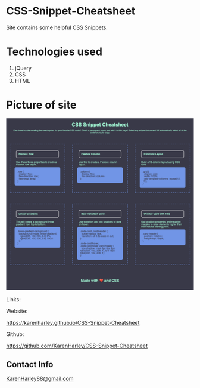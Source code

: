 # CSS-Snippet-Cheatsheet


Site contains some helpful CSS Snippets. 

# Technologies used

1. jQuery
2. CSS
3. HTML

# Picture of site

![Webiste pic](./pic/pic.png)

Links:

Website:

https://karenharley.github.io/CSS-Snippet-Cheatsheet

Github:

https://github.com/KarenHarley/CSS-Snippet-Cheatsheet

## Contact Info 

KarenHarley88@gmail.com

